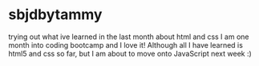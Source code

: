 # sbjdbytammy
trying out what ive learned in the last month about html and css
I am one month into coding bootcamp and I love it! Although all I have learned is html5 and css so far, but I am about to move onto JavaScript next week :)

